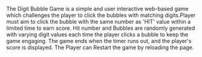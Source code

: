 The Digit Bubble Game is a simple and user interactive web-based game which challenges the player to click the bubbles with matching digits.Player must aim to click the bubble with the same number as 'HIT' value within a limited time to earn score.
Hit number and Bubbles are randomly generated with varying digit values each time the player clicks a bubble to keep the game engaging.
The game ends when the timer runs out, and the player's score is displayed.
The Player can Restart the game by reloading the page.
